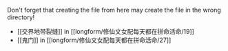 Don't forget that creating the file from here may create the file in the wrong directory!
- [[交界地带裂缝]] in [[longform/修仙文女配每天都在拼命活命/19]]
- [[鬼门]] in [[longform/修仙文女配每天都在拼命活命/27]]
